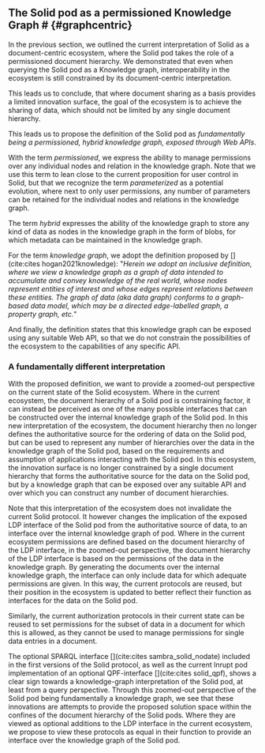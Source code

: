 ## The Solid pod as a permissioned Knowledge Graph # {#graphcentric}
In the previous section, we outlined the current interpretation 
of Solid as a document-centric ecosystem, where the Solid pod takes the role 
of a permissioned document hierarchy. We demonstrated that even when querying
the Solid pod as a Knowledge graph, interoperability in the ecosystem is still
constrained by its document-centric interpretation.

This leads us to conclude, 
that where document sharing as a basis provides a limited innovation surface,
the goal of the ecosystem is to achieve the sharing of data,
which should not be limited by any single document hierarchy.

This leads us to propose the definition of the Solid pod as *fundamentally being a permissioned, hybrid knowledge graph, exposed through Web APIs*.
<!-- permissioned -->
With the term *permissioned*, we express the ability to manage permissions over any individual nodes and relation in the knowledge graph.
Note that we use this term to lean close to the current proposition for user control in Solid, 
but that we recognize the term *parameterized* as a potential evolution, where next to only user permissions,
any number of parameters can be retained for the individual nodes and relations in the knowledge graph. 
<!-- hybdid -->
The term *hybrid* expresses the ability of the knowledge graph to store any kind of data as nodes in the knowledge graph 
in the form of blobs, for which metadata can be maintained in the knowledge graph.
<!-- knowledge grap -->
For the term *knowledge graph*, 
we adopt the definition proposed by [](cite:cites hogan2021knowledge):
"*Herein we adopt an inclusive definition, 
where we view a knowledge graph as a graph of data intended to accumulate and convey knowledge of the real world,
whose nodes represent entities of interest and whose edges represent relations between these entities. 
The graph of data (aka data graph) conforms to a graph-based data model, 
which may be a directed edge-labelled graph, a property graph, etc.*"
<!-- Web APIs -->
And finally, the definition states that this knowledge graph can be exposed using any suitable Web API,
so that we do not constrain the possibilities of the ecosystem to the capabilities of any specific API.

### A fundamentally different interpretation
<!-- The interpretation -->
With the proposed definition, we want to provide a zoomed-out perspective on the current state of the Solid ecosystem.
Where in the current ecosystem, the document hierarchy of a Solid pod is constraining factor,
it can instead be perceived as one of the many possible interfaces
that can be constructed over the internal knowledge graph of the Solid pod.
In this new interpretation of the ecosystem, the document hierarchy then no longer defines the 
authoritative source for the ordering of data on the Solid pod,
but can be used to represent any number of hierarchies over the data in the knowledge graph of the Solid pod,
based on the requirements and assumption of applications interacting with the Solid pod.
In this ecosystem, the innovation surface is no longer constrained by a single 
document hierarchy that forms the authoritative source for the data on the Solid pod, 
but by a knowledge graph that can be exposed over any suitable API and over which you can construct any number of document hierarchies.

<!-- The current Solid protocol as a KG -->
Note that this interpretation of the ecosystem 
does not invalidate the current Solid protocol.
It however changes the implication of the exposed LDP interface of the Solid pod
from the authoritative source of data, 
to an interface over the internal knowledge graph of pod.
Where in the current ecosystem 
permissions are defined based on the document hierarchy of the LDP interface,
in the zoomed-out perspective,
the document hierarchy of the LDP interface 
is based on the permissions of the data in the knowledge graph.
By generating the documents over the internal knowledge graph, 
the interface can only include data for which adequate permissions are given.
In this way, the current protocols are reused,
but their position in the ecosystem is updated to better reflect their function 
as interfaces for the data on the Solid pod.

Similarly, the current authorization protocols in their current state can be reused
to set permissions for the subset of data in a document for which this is allowed,
as they cannot be used to manage permissions for single data entries in a document.

<!-- comparison -->




<!-- conclusion -->
The optional SPARQL interface [](cite:cites sambra_solid_nodate) included in the first versions of the Solid protocol,
as well as the current Inrupt pod implementation of an optional QPF-interface [](cite:cites solid_qpf),
shows a clear sign towards a knowledge-graph interpretation of the Solid pod, at least from a query perspective.
Through this zoomed-out perspective of the Solid pod being fundamentally a knowledge graph,
we see that these innovations are attempts to provide the proposed solution space
within the confines of the document hierarchy of the Solid pods.
Where they are viewed as optional additions to the LDP interface in the current ecosystem,
we propose to view these protocols as equal in their function to provide an interface
over the knowledge graph of the Solid pod.




















